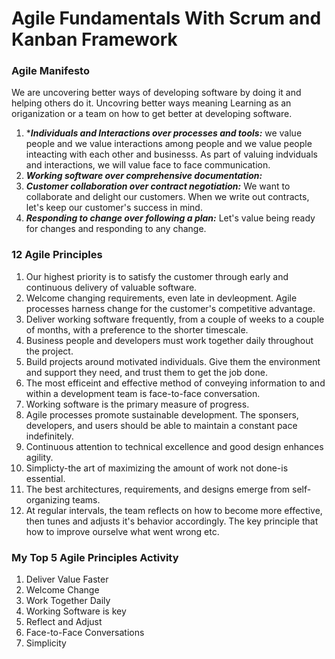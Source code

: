 # Agile Fundamentals With Scrum and Kanban Framework

### Agile Manifesto

We are uncovering better ways of developing software by doing it and helping others do it. Uncovring better ways meaning Learning as an origanization or a team on how to get better at developing software.

1. ****Individuals and Interactions over processes and tools:*** we value people and we value interactions among people and we value people inteacting with each other and businesss. As part of valuing indviduals and interactions, we will value face to face communication.
2. ***Working software over comprehensive documentation:***
3. ***Customer collaboration over contract negotiation:*** We want to collaborate and delight our customers. When we write out contracts, let's keep our customer's success in mind.
4. ***Responding to change over following a plan:*** Let's value being ready for changes and responding to any change.

### 12 Agile Principles

1. Our highest priority is to satisfy the customer through early and continuous delivery of valuable software.
2. Welcome changing requirements, even late in devleopment. Agile processes harness change for the customer's competitive advantage.
3. Deliver working software frequently, from a couple of weeks to a couple of months, with a preference to the shorter timescale.
4. Business people and developers must work together daily throughout the project.
5. Build projects around motivated individuals. Give them the environment and support they need, and trust them to get the job done.
6. The most efficeint and effective method of conveying information to and within a development team is face-to-face conversation.
7. Working software is the primary measure of progress.
8. Agile processes promote sustainable development. The sponsers, developers, and users should be able to maintain a constant pace indefinitely.
9. Continuous attention to technical excellence and good design enhances agility.
10. Simplicty-the art of maximizing the amount of work not done-is essential.
11. The best architectures, requirements, and designs emerge from self-organizing teams. 
12. At regular intervals, the team reflects on how to become more effective, then tunes and adjusts it's behavior accordingly. The key principle that how to improve ourselve what went wrong etc.           
### My Top 5 Agile Principles Activity

1. Deliver Value Faster
2. Welcome Change
3. Work Together Daily
4. Working Software is key
5. Reflect and Adjust
6. Face-to-Face Conversations
7. Simplicity
